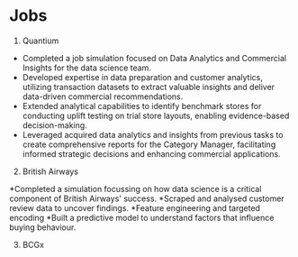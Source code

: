 # Jobs
1) Quantium

* Completed a job simulation focused on Data Analytics and Commercial Insights for the data science team.
* Developed expertise in data preparation and customer analytics, utilizing transaction datasets to extract valuable insights and deliver data-driven commercial recommendations.
* Extended analytical capabilities to identify benchmark stores for conducting uplift testing on trial store layouts, enabling evidence-based decision-making.
* Leveraged acquired data analytics and insights from previous tasks to create comprehensive reports for the Category Manager, facilitating informed strategic decisions and enhancing commercial applications.

2) British Airways 

*Completed a simulation focussing on how data science is a critical component of British Airways' success.
*Scraped and analysed customer review data to uncover findings.
*Feature engineering and targeted encoding
*Built a predictive model to understand factors that influence buying behaviour.

3) BCGx
